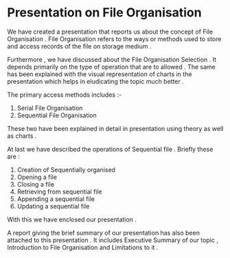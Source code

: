 # Presentation on File Organisation 

We have created a presentation that reports us about the concept of File Organisation . File Organisation refers to the ways or methods used to store and access records of the file on storage medium . 

Furthermore , we have discussed about the File Organisation Selection . It depends primarily on the type of operation that are to allowed . The same has been explained with the visual representation of charts in the presentation which helps in eludicating the topic much better . 

The primary access methods includes :-
1) Serial File Organisation
2) Sequential File Organisation


These two have been explained in detail in presentation using theory as well as charts . 

At last we have described the operations of Sequential file . Briefly these are :
1) Creation of Sequentially organised
2) Opening a file 
3) Closing a file 
4) Retrieving from sequential file
5) Appending a sequential file
6) Updating a sequential file

With this we have enclosed our presentation .


 A report giving the brief summary of our presentation has also been attached to this presentation . It includes Executive Summary of our topic , Introduction to File Organisation and Limitations to it . 


